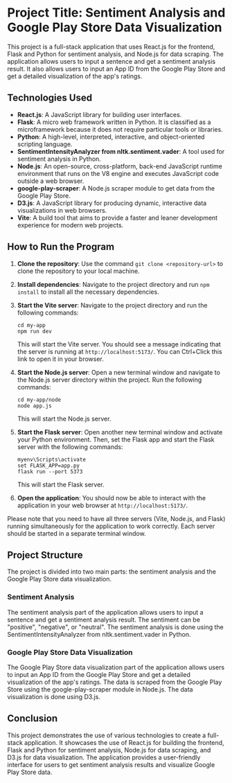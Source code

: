 # Project Title: Sentiment Analysis and Google Play Store Data Visualization

This project is a full-stack application that uses React.js for the frontend, Flask and Python for sentiment analysis, and Node.js for data scraping. The application allows users to input a sentence and get a sentiment analysis result. It also allows users to input an App ID from the Google Play Store and get a detailed visualization of the app's ratings.

## Technologies Used

- **React.js**: A JavaScript library for building user interfaces.
- **Flask**: A micro web framework written in Python. It is classified as a microframework because it does not require particular tools or libraries.
- **Python**: A high-level, interpreted, interactive, and object-oriented scripting language.
- **SentimentIntensityAnalyzer from nltk.sentiment.vader**: A tool used for sentiment analysis in Python.
- **Node.js**: An open-source, cross-platform, back-end JavaScript runtime environment that runs on the V8 engine and executes JavaScript code outside a web browser.
- **google-play-scraper**: A Node.js scraper module to get data from the Google Play Store.
- **D3.js**: A JavaScript library for producing dynamic, interactive data visualizations in web browsers.
- **Vite**: A build tool that aims to provide a faster and leaner development experience for modern web projects.

## How to Run the Program

1. **Clone the repository**: Use the command `git clone <repository-url>` to clone the repository to your local machine.

2. **Install dependencies**: Navigate to the project directory and run `npm install` to install all the necessary dependencies.

3. **Start the Vite server**: Navigate to the project directory and run the following commands:

   ```
   cd my-app
   npm run dev
   ```

   This will start the Vite server. You should see a message indicating that the server is running at `http://localhost:5173/`. You can Ctrl+Click this link to open it in your browser.

4. **Start the Node.js server**: Open a new terminal window and navigate to the Node.js server directory within the project. Run the following commands:

   ```
   cd my-app/node
   node app.js
   ```

   This will start the Node.js server.

5. **Start the Flask server**: Open another new terminal window and activate your Python environment. Then, set the Flask app and start the Flask server with the following commands:

   ```
   myenv\Scripts\activate
   set FLASK_APP=app.py
   flask run --port 5373
   ```

   This will start the Flask server.

6. **Open the application**: You should now be able to interact with the application in your web browser at `http://localhost:5173/`.

Please note that you need to have all three servers (Vite, Node.js, and Flask) running simultaneously for the application to work correctly. Each server should be started in a separate terminal window.

## Project Structure

The project is divided into two main parts: the sentiment analysis and the Google Play Store data visualization.

### Sentiment Analysis

The sentiment analysis part of the application allows users to input a sentence and get a sentiment analysis result. The sentiment can be "positive", "negative", or "neutral". The sentiment analysis is done using the SentimentIntensityAnalyzer from nltk.sentiment.vader in Python.

### Google Play Store Data Visualization

The Google Play Store data visualization part of the application allows users to input an App ID from the Google Play Store and get a detailed visualization of the app's ratings. The data is scraped from the Google Play Store using the google-play-scraper module in Node.js. The data visualization is done using D3.js.

## Conclusion

This project demonstrates the use of various technologies to create a full-stack application. It showcases the use of React.js for building the frontend, Flask and Python for sentiment analysis, Node.js for data scraping, and D3.js for data visualization. The application provides a user-friendly interface for users to get sentiment analysis results and visualize Google Play Store data.